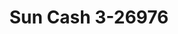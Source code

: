 ---
f_zip-code: 91910
f_state-code: CA
title: Sun Cash 3-26976
f_phone: 619-426-3888
f_city-only: Vista
f_address: 730 H Street Ste 2 Chula Vista
f_location-unique-id: '26976'
slug: sun-cash-3-26976
updated-on: '2024-05-30T13:46:58.046Z'
created-on: '2024-05-30T13:36:59.803Z'
published-on: '2024-05-30T13:54:32.469Z'
f_city-state: cms/city/vista-ca.md
f_company: cms/company/sun-cash-3.md
f_state: cms/state/california.md
layout: '[payday-loan].html'
tags: payday-loan
---